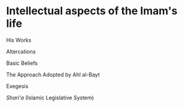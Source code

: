 Intellectual aspects of the Imam's life
=======================================

His Works

Altercations

Basic Beliefs

The Approach Adopted by Ahl al-Bayt

Exegesis

*Shari'a* (Islamic Legislative System)


